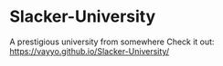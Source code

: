 # Slacker-University
A prestigious university from somewhere
Check it out: https://vayyo.github.io/Slacker-University/
